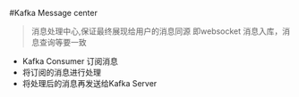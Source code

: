 #Kafka Message center
> 消息处理中心,保证最终展现给用户的消息同源
  即websocket 消息入库，消息查询等要一致
* Kafka Consumer 订阅消息
* 将订阅的消息进行处理
* 将处理后的消息再发送给Kafka Server
